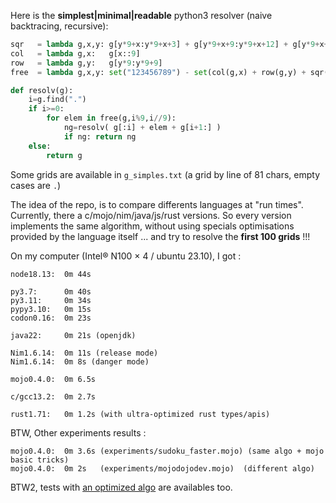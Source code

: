 Here is the **simplest|minimal|readable** python3 resolver (naive backtracing, recursive):

```python
sqr   = lambda g,x,y: g[y*9+x:y*9+x+3] + g[y*9+x+9:y*9+x+12] + g[y*9+x+18:y*9+x+21]
col   = lambda g,x:   g[x::9]
row   = lambda g,y:   g[y*9:y*9+9]
free  = lambda g,x,y: set("123456789") - set(col(g,x) + row(g,y) + sqr(g,(x//3)*3,(y//3)*3))

def resolv(g):
    i=g.find(".")
    if i>=0:
        for elem in free(g,i%9,i//9):
            ng=resolv( g[:i] + elem + g[i+1:] )
            if ng: return ng
    else:
        return g
```


Some grids are available in `g_simples.txt` (a grid by line of 81 chars, empty cases are `.`)

The idea of the repo, is to compare differents languages at "run times". Currently, there a c/mojo/nim/java/js/rust versions. So every version implements the same algorithm, without using specials optimisations provided by the language itself ... and try to resolve the **first 100 grids** !!!

On my computer (Intel® N100 × 4 / ubuntu 23.10), I got :

```
node18.13:  0m 44s

py3.7:      0m 40s
py3.11:     0m 34s
pypy3.10:   0m 15s
codon0.16:  0m 23s

java22:     0m 21s (openjdk)

Nim1.6.14:  0m 11s (release mode)
Nim1.6.14:  0m 8s (danger mode)

mojo0.4.0:  0m 6.5s

c/gcc13.2:  0m 2.7s

rust1.71:   0m 1.2s (with ultra-optimized rust types/apis)
```

BTW, Other experiments results :

```
mojo0.4.0:  0m 3.6s (experiments/sudoku_faster.mojo) (same algo + mojo basic tricks)
mojo0.4.0:  0m 2s   (experiments/mojodojodev.mojo)  (different algo)
```

BTW2, tests with [an optimized algo](optimized) are availables too.